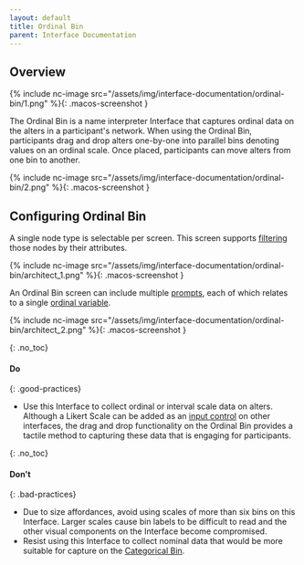 ```yaml
---
layout: default
title: Ordinal Bin
parent: Interface Documentation
---
```

## Overview

{% include nc-image src="/assets/img/interface-documentation/ordinal-bin/1.png" %}{: .macos-screenshot }

The Ordinal Bin is a name interpreter Interface that captures ordinal data on the alters in a participant's network. When using the Ordinal Bin, participants drag and drop alters one-by-one into parallel bins denoting values on an ordinal scale. Once placed, participants can move alters from one bin to another. 

{% include nc-image src="/assets/img/interface-documentation/ordinal-bin/2.png" %}{: .macos-screenshot }

## Configuring Ordinal Bin

A single node type is selectable per screen. This screen supports [filtering](../key-concepts/filtering.md) those nodes by their attributes.

{% include nc-image src="/assets/img/interface-documentation/ordinal-bin/architect_1.png" %}{: .macos-screenshot }

An Ordinal Bin screen can include multiple [prompts](../key-concepts/prompts.md), each of which relates to a single [ordinal variable](key-concepts/variable-types/#ordinal).

{% include nc-image src="/assets/img/interface-documentation/ordinal-bin/architect_2.png" %}{: .macos-screenshot }

{: .no_toc}
#### Do

{: .good-practices}
- Use this Interface to collect ordinal or interval scale data on alters. Although a Likert Scale can be added as an [input control](../key-concepts/input-control.md) on other interfaces, the drag and drop functionality on the Ordinal Bin provides a tactile method to capturing these data that is engaging for participants. 

{: .no_toc}
#### Don't

{: .bad-practices}
- Due to size affordances, avoid using scales of more than six bins on this Interface. Larger scales cause bin labels to be difficult to read and the other visual components on the Interface become compromised. 
- Resist using this Interface to collect nominal data that would be more suitable for capture on the [Categorical Bin](./categorical-bin.md).
